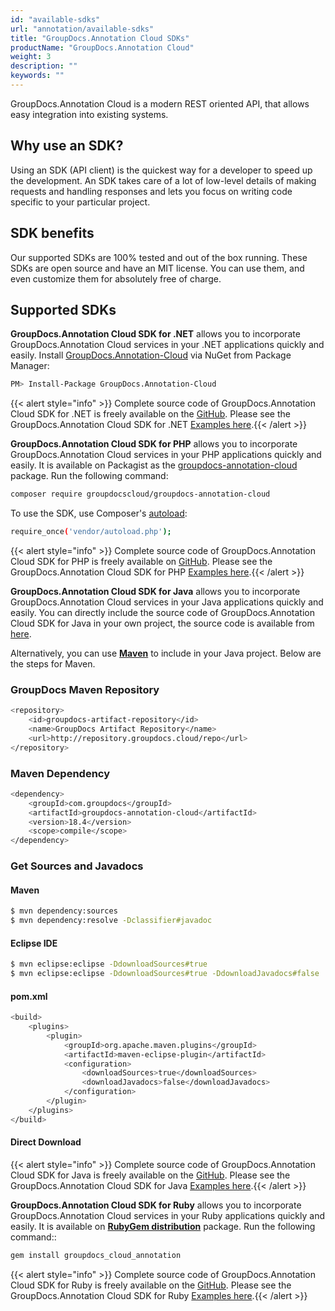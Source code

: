 ```yaml
---
id: "available-sdks"
url: "annotation/available-sdks"
title: "GroupDocs.Annotation Cloud SDKs"
productName: "GroupDocs.Annotation Cloud"
weight: 3
description: ""
keywords: ""
---
```

GroupDocs.Annotation Cloud is a modern REST oriented API, that allows easy integration into existing systems.

## Why use an SDK? ##

Using an SDK (API client) is the quickest way for a developer to speed up the development. An SDK takes care of a lot of low-level details of making requests and handling responses and lets you focus on writing code specific to your particular project.

## SDK benefits ##

Our supported SDKs are 100% tested and out of the box running. These SDKs are open source and have an MIT license. You can use them, and even customize them for absolutely free of charge.

## Supported SDKs ##

**GroupDocs.Annotation Cloud SDK for .NET** allows you to incorporate GroupDocs.Annotation Cloud services in your .NET applications quickly and easily. Install [GroupDocs.Annotation-Cloud](https://www.nuget.org/packages/GroupDocs.Annotation-Cloud/) via NuGet from Package Manager:

```bash
PM> Install-Package GroupDocs.Annotation-Cloud
```

{{< alert style="info" >}}
Complete source code of GroupDocs.Annotation Cloud SDK for .NET is freely available on the [GitHub](https://github.com/groupdocs-annotation-cloud/groupdocs-annotation-cloud-dotnet). Please see the GroupDocs.Annotation Cloud SDK for .NET [Examples here](https://github.com/groupdocs-annotation-cloud/groupdocs-annotation-cloud-dotnet/tree/master/GroupDocs.Annotation.Cloud.Sdk.Test/Api).{{< /alert >}}

**GroupDocs.Annotation Cloud SDK for PHP** allows you to incorporate GroupDocs.Annotation Cloud services in your PHP applications quickly and easily. It is available on Packagist as the [groupdocs-annotation-cloud](https://packagist.org/packages/groupdocscloud/groupdocs-annotation-cloud) package. Run the following command:

```bash
composer require groupdocscloud/groupdocs-annotation-cloud
```

To use the SDK, use Composer's [autoload](https://getcomposer.org/doc/00-intro.md#autoloading):

```bash
require_once('vendor/autoload.php');
```

{{< alert style="info" >}}
Complete source code of GroupDocs.Annotation Cloud SDK for PHP is freely available on [GitHub](https://github.com/groupdocs-annotation-cloud/groupdocs-annotation-cloud-php). Please see the GroupDocs.Annotation Cloud SDK for PHP [Examples here](https://github.com/groupdocs-annotation-cloud/groupdocs-annotation-cloud-php/tree/master/tests/GroupDocs/Annotation/ApiTests).{{< /alert >}}

**GroupDocs.Annotation Cloud SDK for Java** allows you to incorporate GroupDocs.Annotation Cloud services in your Java applications quickly and easily. You can directly include the source code of GroupDocs.Annotation Cloud SDK for Java in your own project, the source code is available from [here](https://github.com/groupdocs-annotation-cloud/groupdocs-annotation-cloud-java).

Alternatively, you can use [**Maven**](https://repository.groupdocs.cloud/webapp/#/artifacts/browse/tree/General/repo/com/groupdocs/groupdocs-annotation-cloud) to include in your Java project. Below are the steps for Maven.

### GroupDocs Maven Repository ###

```bash
<repository>
    <id>groupdocs-artifact-repository</id>
    <name>GroupDocs Artifact Repository</name>
    <url>http://repository.groupdocs.cloud/repo</url>
</repository>
```

### Maven Dependency ###

```bash
<dependency>
    <groupId>com.groupdocs</groupId>
    <artifactId>groupdocs-annotation-cloud</artifactId>
    <version>18.4</version>
    <scope>compile</scope>
</dependency>
```

### Get Sources and Javadocs ###

#### Maven ####

```bash
$ mvn dependency:sources
$ mvn dependency:resolve -Dclassifier#javadoc
```

#### Eclipse IDE ####

```bash
$ mvn eclipse:eclipse -DdownloadSources#true
$ mvn eclipse:eclipse -DdownloadSources#true -DdownloadJavadocs#false
```

#### pom.xml ####

```bash
<build>
    <plugins>
        <plugin>
            <groupId>org.apache.maven.plugins</groupId>
            <artifactId>maven-eclipse-plugin</artifactId>
            <configuration>
                <downloadSources>true</downloadSources>
                <downloadJavadocs>false</downloadJavadocs>
            </configuration>
        </plugin>
    </plugins>
</build>
```

#### Direct Download ####

{{< alert style="info" >}}
Complete source code of GroupDocs.Annotation Cloud SDK for Java is freely available on the [GitHub](https://github.com/groupdocs-annotation-cloud/groupdocs-annotation-cloud-java). Please see the GroupDocs.Annotation Cloud SDK for Java [Examples here](https://github.com/groupdocs-annotation-cloud/groupdocs-annotation-cloud-java/tree/master/src/test/java/com/groupdocs/cloud/annotation/api).{{< /alert >}}

**GroupDocs.Annotation Cloud SDK for Ruby** allows you to incorporate GroupDocs.Annotation Cloud services in your Ruby applications quickly and easily. It is available on **[RubyGem distribution](https://rubygems.org/gems/groupdocs_annotation_cloud)** package. Run the following command::

```bash
gem install groupdocs_cloud_annotation
```

{{< alert style="info" >}}
Complete source code of GroupDocs.Annotation Cloud SDK for Ruby is freely available on the [GitHub](https://github.com/groupdocs-annotation-cloud/groupdocs-annotation-cloud-ruby). Please see the GroupDocs.Annotation Cloud SDK for Ruby [Examples here](https://github.com/groupdocs-annotation-cloud/groupdocs-annotation-cloud-ruby/tree/master/test/api).{{< /alert >}}